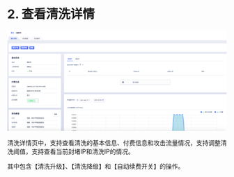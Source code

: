 

# 2. 查看清洗详情

![](/images/uclean/opintro/清洗详情1.png)

清洗详情页中，支持查看清洗的基本信息、付费信息和攻击流量情况，支持调整清洗阈值，支持查看当前封堵IP和清洗IP的情况。

其中包含【清洗升级】、【清洗降级】和【自动续费开关】的操作。
